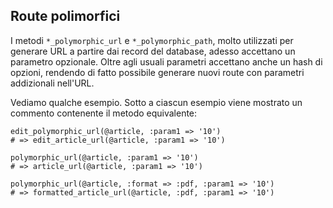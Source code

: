 ## Route polimorfici

I metodi `*_polymorphic_url` e `*_polymorphic_path`, molto utilizzati per generare URL a partire dai record del database, adesso accettano un parametro opzionale. Oltre agli usuali parametri accettano anche un hash di opzioni, rendendo di fatto possibile generare nuovi route con parametri addizionali nell'URL.

Vediamo qualche esempio. Sotto a ciascun esempio viene mostrato un commento contenente il metodo equivalente:

	edit_polymorphic_url(@article, :param1 => '10')
	# => edit_article_url(@article, :param1 => '10')

	polymorphic_url(@article, :param1 => '10')
	# => article_url(@article, :param1 => '10')

	polymorphic_url(@article, :format => :pdf, :param1 => '10')
	# => formatted_article_url(@article, :pdf, :param1 => '10')
